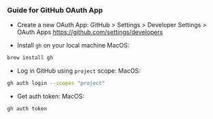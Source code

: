 ### Guide for GitHub OAuth App

- Create a new OAuth App: 
GitHub > Settings > Developer Settings > OAuth Apps
https://github.com/settings/developers

- Install `gh` on your local machine
MacOS:
```bash
brew install gh
```

- Log in GitHub using `project` scope:
MacOS:
```bash
gh auth login --scopes "project"
```

- Get auth token:
MacOS:
```bash
gh auth token
```